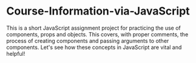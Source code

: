 # Course-Information-via-JavaScript
This is a short JavaScript assignment project for practicing the use of components, props and objects. This covers, with proper comments, the process of creating components and passing arguments to other components. Let's see how these concepts in JavaScript are vital and helpful!
